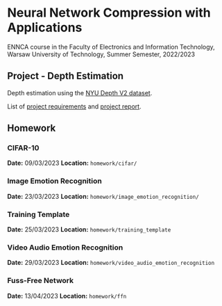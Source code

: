 # Neural Network Compression with Applications
ENNCA course in the Faculty of Electronics and Information Technology, Warsaw University of Technology, Summer Semester, 2022/2023

## Project - Depth Estimation
Depth estimation using the [NYU Depth V2 dataset](https://www.kaggle.com/datasets/soumikrakshit/nyu-depth-v2).

List of [project requirements](project_requirements.md) and [project report](depth_estimation/report.md).

## Homework

### CIFAR-10 
**Date:** 09/03/2023
**Location:** `homework/cifar/`

### Image Emotion Recognition
**Date:** 23/03/2023
**Location:** `homework/image_emotion_recognition/`

### Training Template
**Date:** 25/03/2023
**Location:** `homework/training_template`

### Video Audio Emotion Recognition
**Date:** 29/03/2023
**Location:** `homework/video_audio_emotion_recognition`

### Fuss-Free Network
**Date:** 13/04/2023
**Location:** `homework/ffn`
